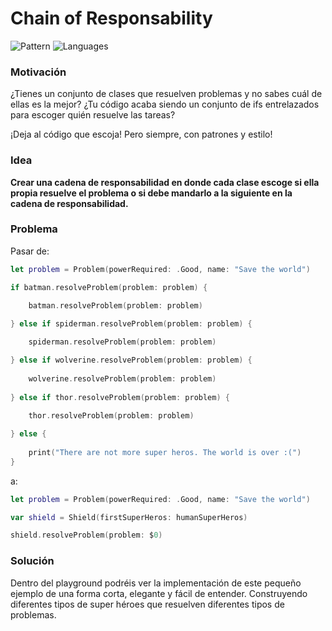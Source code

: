 # Chain of Responsability

![Pattern](https://img.shields.io/badge/Behavioral-Patterns-green.svg)
![Languages](https://img.shields.io/badge/Language-swift-green.svg)

### Motivación
¿Tienes un conjunto de clases que resuelven problemas y no sabes cuál de ellas es la mejor? ¿Tu código acaba siendo un conjunto de ifs entrelazados para escoger quién resuelve las tareas?

¡Deja al código que escoja! Pero siempre, con patrones y estilo!

### Idea
**Crear una cadena de responsabilidad en donde cada clase escoge si ella propia resuelve el problema o si debe mandarlo a la siguiente en la cadena de responsabilidad.**

### Problema

Pasar de:

```swift
let problem = Problem(powerRequired: .Good, name: "Save the world")

if batman.resolveProblem(problem: problem) {
    
    batman.resolveProblem(problem: problem)

} else if spiderman.resolveProblem(problem: problem) {

    spiderman.resolveProblem(problem: problem)

} else if wolverine.resolveProblem(problem: problem) {
    
    wolverine.resolveProblem(problem: problem)
    
} else if thor.resolveProblem(problem: problem) {
    
    thor.resolveProblem(problem: problem)

} else {
    
    print("There are not more super heros. The world is over :(")
}
```

a:

```swift
let problem = Problem(powerRequired: .Good, name: "Save the world")

var shield = Shield(firstSuperHeros: humanSuperHeros)

shield.resolveProblem(problem: $0)
```

### Solución

Dentro del playground podréis ver la implementación de este pequeño ejemplo de una forma corta, elegante y fácil de entender. Construyendo diferentes tipos de super héroes que resuelven diferentes tipos de problemas.
